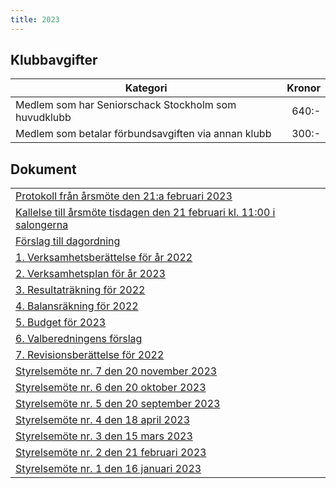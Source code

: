 ```yaml
---
title: 2023
---
```


## Klubbavgifter

|Kategori|Kronor|
|-|-:|
|Medlem som har Seniorschack Stockholm som huvudklubb|640:-|
|Medlem som betalar förbundsavgiften via annan klubb|300:-|

## Dokument

||
|-|
|[Protokoll från årsmöte den 21:a februari 2023](Protokoll_arsmote_2023.pdf)|
|[Kallelse till årsmöte tisdagen den 21 februari kl. 11:00 i salongerna](Kallelse_arsmote_2023.pdf)|
|[Förslag till dagordning](SrS_Dagordning_årsmöte_2023.pdf)|
|[1. Verksamhetsberättelse för år 2022](SrS_Verksamhetsberättelse_2022_LH6.pdf)|
|[2. Verksamhetsplan för år 2023](SrS_Verksamhetsplan_2023.pdf)|
|[3. Resultaträkning för 2022](SrS_Resultaträkning_2022.pdf)|
|[4. Balansräkning för 2022](SrS_Balansräkning_2022.pdf)|
|[5. Budget för 2023](SrS_Budget_2023.pdf)|
|[6. Valberedningens förslag](SrS_Valberedningens_Förslag_2023.pdf)|
|[7. Revisionsberättelse för 2022](SrS_Revisionsberattelse_2022.pdf)|
|[Styrelsemöte nr. 7 den 20 november 2023](Protokoll_SrS_nr7_2023.pdf)|
|[Styrelsemöte nr. 6 den 20 oktober 2023](Protokoll_SrS_nr6_2023.pdf)|
|[Styrelsemöte nr. 5 den 20 september 2023](Protokoll_SrS_nr5_2023.pdf)|
|[Styrelsemöte nr. 4 den 18 april 2023](Protokoll_SrS_nr4_2023.pdf)|
|[Styrelsemöte nr. 3 den 15 mars 2023](Protokoll_SrS_nr3_2023.pdf)|
|[Styrelsemöte nr. 2 den 21 februari 2023](Protokoll_SrS_nr2_2023.pdf)|
|[Styrelsemöte nr. 1 den 16 januari 2023](Protokoll_SrS_nr1_2023.pdf)|